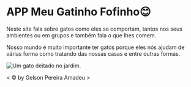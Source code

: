  <h1>APP Meu Gatinho Fofinho😊</h1>
 <p>Neste site fala sobre gatos como eles se comportam, tantos nos seus ambientes ou em grupos e também fala o que lhes comem.</p>

 <p>Nosso mundo é muito importante ter gatos porque eles nós ajudam de várias forma como tratando das nossas casas e entre outras formas.</p>

<img
            src="https://cdn.freecodecamp.org/curriculum/cat-photo-app/relaxing-cat.jpg"
            alt="Um gato deitado no jardim."
          />

   <footer>
      <p>&lt; &copy; by Gelson Pereira Amadeu
       &gt;</p>
    </footer>
